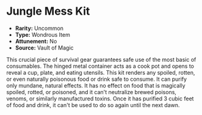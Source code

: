 # Jungle Mess Kit

- **Rarity:** Uncommon
- **Type:** Wondrous Item
- **Attunement:** No
- **Source:** Vault of Magic

This crucial piece of survival gear guarantees safe use of the most basic of consumables. The hinged metal container acts as a cook pot and opens to reveal a cup, plate, and eating utensils. This kit renders any spoiled, rotten, or even naturally poisonous food or drink safe to consume. It can purify only mundane, natural effects. It has no effect on food that is magically spoiled, rotted, or poisoned, and it can't neutralize brewed poisons, venoms, or similarly manufactured toxins. Once it has purified 3 cubic feet of food and drink, it can't be used to do so again until the next dawn.
